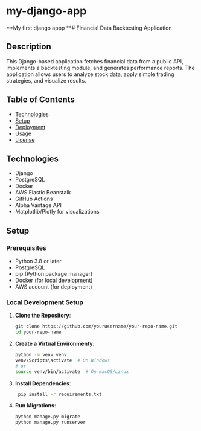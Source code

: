 # my-django-app
**My first django appp
**# Financial Data Backtesting Application

## Description
This Django-based application fetches financial data from a public API, implements a backtesting module, and generates performance reports. The application allows users to analyze stock data, apply simple trading strategies, and visualize results.

## Table of Contents
- [Technologies](#technologies)
- [Setup](#setup)
- [Deployment](#deployment)
- [Usage](#usage)
- [License](#license)

## Technologies
- Django
- PostgreSQL
- Docker
- AWS Elastic Beanstalk
- GitHub Actions
- Alpha Vantage API
- Matplotlib/Plotly for visualizations

## Setup

### Prerequisites
- Python 3.8 or later
- PostgreSQL
- pip (Python package manager)
- Docker (for local development)
- AWS account (for deployment)

### Local Development Setup
1. **Clone the Repository**:
   ```bash
   git clone https://github.com/yourusername/your-repo-name.git
   cd your-repo-name

2. **Create a Virtual Environmenty**:
   ```bash
   python -m venv venv
   venv\Scripts\activate  # On Windows
   # or
   source venv/bin/activate  # On macOS/Linux
   
3. **Install Dependencies**:
   ```bash
    pip install -r requirements.txt

4. **Run Migrations**:
   ```bash
   python manage.py migrate
   python manage.py runserver







   
